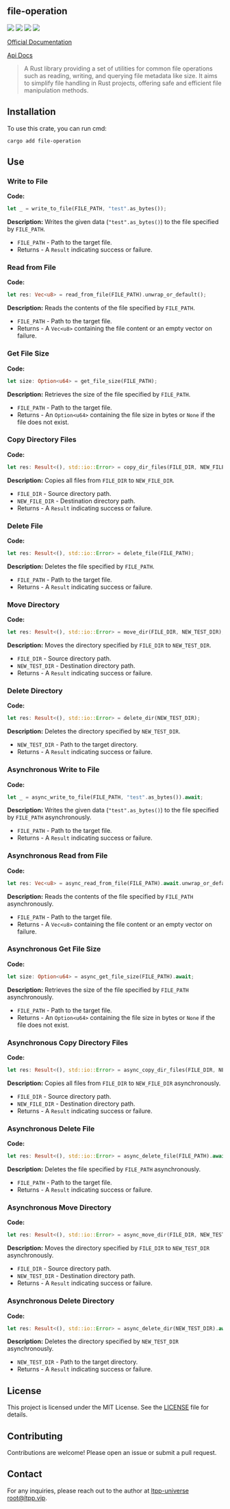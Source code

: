 ## file-operation

[![](https://img.shields.io/crates/v/file-operation.svg)](https://crates.io/crates/file-operation)
[![](https://docs.rs/file-operation/badge.svg)](https://docs.rs/file-operation)
[![](https://img.shields.io/crates/l/file-operation.svg)](./LICENSE)
[![](https://github.com/ltpp-universe/file-operation/workflows/Rust/badge.svg)](https://github.com/ltpp-universe/file-operation/actions?query=workflow:Rust)

[Official Documentation](https://docs.ltpp.vip/file-operation/)

[Api Docs](https://docs.rs/file-operation/latest/file_operation/)

> A Rust library providing a set of utilities for common file operations such as reading, writing, and querying file metadata like size. It aims to simplify file handling in Rust projects, offering safe and efficient file manipulation methods.

## Installation

To use this crate, you can run cmd:

```shell
cargo add file-operation
```

## Use

### Write to File

**Code:**

```rust
let _ = write_to_file(FILE_PATH, "test".as_bytes());
```

**Description:**
Writes the given data (`"test".as_bytes()`) to the file specified by `FILE_PATH`.

- `FILE_PATH` - Path to the target file.
- Returns - A `Result` indicating success or failure.

### Read from File

**Code:**

```rust
let res: Vec<u8> = read_from_file(FILE_PATH).unwrap_or_default();
```

**Description:**
Reads the contents of the file specified by `FILE_PATH`.

- `FILE_PATH` - Path to the target file.
- Returns - A `Vec<u8>` containing the file content or an empty vector on failure.

### Get File Size

**Code:**

```rust
let size: Option<u64> = get_file_size(FILE_PATH);
```

**Description:**
Retrieves the size of the file specified by `FILE_PATH`.

- `FILE_PATH` - Path to the target file.
- Returns - An `Option<u64>` containing the file size in bytes or `None` if the file does not exist.

### Copy Directory Files

**Code:**

```rust
let res: Result<(), std::io::Error> = copy_dir_files(FILE_DIR, NEW_FILE_DIR);
```

**Description:**
Copies all files from `FILE_DIR` to `NEW_FILE_DIR`.

- `FILE_DIR` - Source directory path.
- `NEW_FILE_DIR` - Destination directory path.
- Returns - A `Result` indicating success or failure.

### Delete File

**Code:**

```rust
let res: Result<(), std::io::Error> = delete_file(FILE_PATH);
```

**Description:**
Deletes the file specified by `FILE_PATH`.

- `FILE_PATH` - Path to the target file.
- Returns - A `Result` indicating success or failure.

### Move Directory

**Code:**

```rust
let res: Result<(), std::io::Error> = move_dir(FILE_DIR, NEW_TEST_DIR);
```

**Description:**
Moves the directory specified by `FILE_DIR` to `NEW_TEST_DIR`.

- `FILE_DIR` - Source directory path.
- `NEW_TEST_DIR` - Destination directory path.
- Returns - A `Result` indicating success or failure.

### Delete Directory

**Code:**

```rust
let res: Result<(), std::io::Error> = delete_dir(NEW_TEST_DIR);
```

**Description:**
Deletes the directory specified by `NEW_TEST_DIR`.

- `NEW_TEST_DIR` - Path to the target directory.
- Returns - A `Result` indicating success or failure.

### Asynchronous Write to File

**Code:**

```rust
let _ = async_write_to_file(FILE_PATH, "test".as_bytes()).await;
```

**Description:**
Writes the given data (`"test".as_bytes()`) to the file specified by `FILE_PATH` asynchronously.

- `FILE_PATH` - Path to the target file.
- Returns - A `Result` indicating success or failure.

### Asynchronous Read from File

**Code:**

```rust
let res: Vec<u8> = async_read_from_file(FILE_PATH).await.unwrap_or_default();
```

**Description:**
Reads the contents of the file specified by `FILE_PATH` asynchronously.

- `FILE_PATH` - Path to the target file.
- Returns - A `Vec<u8>` containing the file content or an empty vector on failure.

### Asynchronous Get File Size

**Code:**

```rust
let size: Option<u64> = async_get_file_size(FILE_PATH).await;
```

**Description:**
Retrieves the size of the file specified by `FILE_PATH` asynchronously.

- `FILE_PATH` - Path to the target file.
- Returns - An `Option<u64>` containing the file size in bytes or `None` if the file does not exist.

### Asynchronous Copy Directory Files

**Code:**

```rust
let res: Result<(), std::io::Error> = async_copy_dir_files(FILE_DIR, NEW_FILE_DIR).await;
```

**Description:**
Copies all files from `FILE_DIR` to `NEW_FILE_DIR` asynchronously.

- `FILE_DIR` - Source directory path.
- `NEW_FILE_DIR` - Destination directory path.
- Returns - A `Result` indicating success or failure.

### Asynchronous Delete File

**Code:**

```rust
let res: Result<(), std::io::Error> = async_delete_file(FILE_PATH).await;
```

**Description:**
Deletes the file specified by `FILE_PATH` asynchronously.

- `FILE_PATH` - Path to the target file.
- Returns - A `Result` indicating success or failure.

### Asynchronous Move Directory

**Code:**

```rust
let res: Result<(), std::io::Error> = async_move_dir(FILE_DIR, NEW_TEST_DIR).await;
```

**Description:**
Moves the directory specified by `FILE_DIR` to `NEW_TEST_DIR` asynchronously.

- `FILE_DIR` - Source directory path.
- `NEW_TEST_DIR` - Destination directory path.
- Returns - A `Result` indicating success or failure.

### Asynchronous Delete Directory

**Code:**

```rust
let res: Result<(), std::io::Error> = async_delete_dir(NEW_TEST_DIR).await;
```

**Description:**
Deletes the directory specified by `NEW_TEST_DIR` asynchronously.

- `NEW_TEST_DIR` - Path to the target directory.
- Returns - A `Result` indicating success or failure.

## License

This project is licensed under the MIT License. See the [LICENSE](LICENSE) file for details.

## Contributing

Contributions are welcome! Please open an issue or submit a pull request.

## Contact

For any inquiries, please reach out to the author at [ltpp-universe <root@ltpp.vip>](mailto:root@ltpp.vip).
